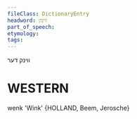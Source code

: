 ```yaml
---
fileClass: DictionaryEntry
headword: ווינק
part_of_speech: 
etymology: 
tags: 
---
```

ווינק
דער

WESTERN
========

wenk 'Wink' {HOLLAND, Beem, Jerosche}